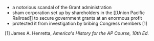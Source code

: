 - a notorious scandal of the Grant administration
- sham corporation set up by shareholders in the [[Union Pacific Railroad]] to secure government grants at an enormous profit
- protected it from investigation by bribing Congress members [1]

[1] James A. Henretta, *America's History for the AP Course, 10th Ed.*